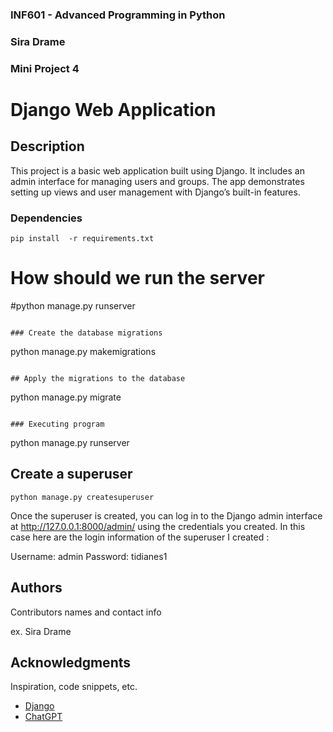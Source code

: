 ### INF601 - Advanced Programming in Python
### Sira  Drame 
### Mini Project 4

# Django Web Application

## Description
This project is a basic web application built using Django. It includes an admin interface for managing users and groups. The app demonstrates setting up views and user management with Django’s built-in features.

### Dependencies

```
pip install  -r requirements.txt
```


# How  should we run the server
#python manage.py runserver


```

### Create the database migrations

```
python manage.py makemigrations
```

## Apply the migrations to the database

```
python manage.py migrate

```

### Executing program

```
python manage.py runserver

## Create a superuser

```
python manage.py createsuperuser

```

Once the superuser is created, you can log in to the Django admin interface at http://127.0.0.1:8000/admin/ using the credentials you created.
In this case here are the login information of the superuser I created :

Username: admin
Password: tidianes1


## Authors

Contributors names and contact info

ex. Sira Drame   

## Acknowledgments

Inspiration, code snippets, etc.
* [Django](https://docs.djangoproject.com/en/5.0/intro/tutorial01/)
* [ChatGPT](https://chatgpt.com/share/673aa9b5-6a6c-8000-aed3-4876d66623c3)